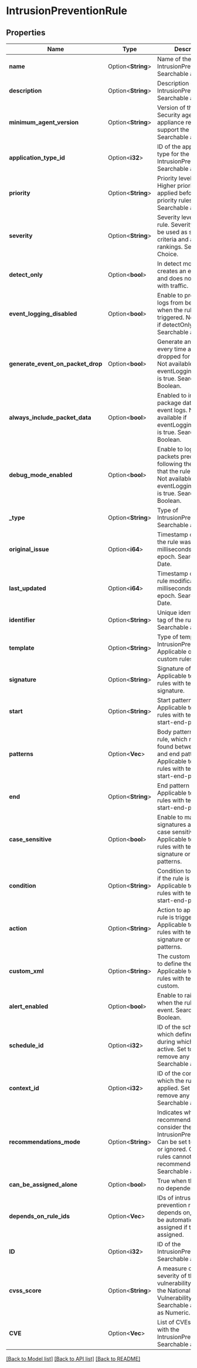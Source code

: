 # IntrusionPreventionRule

## Properties

Name | Type | Description | Notes
------------ | ------------- | ------------- | -------------
**name** | Option<**String**> | Name of the IntrusionPreventionRule. Searchable as String. | [optional]
**description** | Option<**String**> | Description of the IntrusionPreventionRule. Searchable as String. | [optional]
**minimum_agent_version** | Option<**String**> | Version of the Deep Security agent or appliance required to support the rule. Searchable as String. | [optional]
**application_type_id** | Option<**i32**> | ID of the application type for the IntrusionPreventionRule. Searchable as Numeric. | [optional]
**priority** | Option<**String**> | Priority level of the rule. Higher priority rules are applied before lower priority rules. Searchable as Choice. | [optional]
**severity** | Option<**String**> | Severity level of the rule. Severity levels can be used as sorting criteria and affect event rankings. Searchable as Choice. | [optional]
**detect_only** | Option<**bool**> | In detect mode, the rule creates an event log and does not interfere with traffic. | [optional]
**event_logging_disabled** | Option<**bool**> | Enable to prevent event logs from being created when the rule is triggered. Not available if detectOnly is true. Searchable as Boolean. | [optional]
**generate_event_on_packet_drop** | Option<**bool**> | Generate an event every time a packet is dropped for the rule. Not available if eventLoggingDisabled is true. Searchable as Boolean. | [optional]
**always_include_packet_data** | Option<**bool**> | Enabled to include package data in the event logs. Not available if eventLoggingDisabled is true. Searchable as Boolean. | [optional]
**debug_mode_enabled** | Option<**bool**> | Enable to log additional packets preceeding and following the packet that the rule detected. Not available if eventLoggingDisabled is true. Searchable as Boolean. | [optional]
**_type** | Option<**String**> | Type of IntrusionPreventionRule. Searchable as Choice. | [optional]
**original_issue** | Option<**i64**> | Timestamp of the date the rule was released, in milliseconds since epoch. Searchable as Date. | [optional]
**last_updated** | Option<**i64**> | Timestamp of the last rule modification, in milliseconds since epoch. Searchable as Date. | [optional]
**identifier** | Option<**String**> | Unique identification tag of the rule. Searchable as String. | [optional][readonly]
**template** | Option<**String**> | Type of template for the IntrusionPreventionRule. Applicable only to custom rules. | [optional]
**signature** | Option<**String**> | Signature of the rule. Applicable to custom rules with template type signature. | [optional]
**start** | Option<**String**> | Start pattern of the rule. Applicable to custom rules with template type start-end-patterns. | [optional]
**patterns** | Option<**Vec<String>**> | Body patterns of the rule, which must be found between start and end patterns. Applicable to custom rules with template type start-end-patterns. | [optional]
**end** | Option<**String**> | End pattern of the rule. Applicable to custom rules with template type start-end-patterns. | [optional]
**case_sensitive** | Option<**bool**> | Enable to make signatures and patterns case sensitive. Applicable to custom rules with template type signature or start-end-patterns. | [optional]
**condition** | Option<**String**> | Condition to determine if the rule is triggered. Applicable to custom rules with template type start-end-patterns. | [optional]
**action** | Option<**String**> | Action to apply if the rule is triggered. Applicable to custom rules with template type signature or start-end-patterns. | [optional]
**custom_xml** | Option<**String**> | The custom XML used to define the rule. Applicable to custom rules with template type custom. | [optional]
**alert_enabled** | Option<**bool**> | Enable to raise an alert when the rule logs an event. Searchable as Boolean. | [optional]
**schedule_id** | Option<**i32**> | ID of the schedule which defines times during which the rule is active. Set to 0 to remove any assignment. Searchable as Numeric. | [optional]
**context_id** | Option<**i32**> | ID of the context in which the rule is applied. Set to 0 to remove any assignment. Searchable as Numeric. | [optional]
**recommendations_mode** | Option<**String**> | Indicates whether recommendation scans consider the IntrusionPreventionRule. Can be set to enabled or ignored. Custom rules cannot be recommended. Searchable as Choice. | [optional]
**can_be_assigned_alone** | Option<**bool**> | True when the rule has no dependencies. | [optional][readonly]
**depends_on_rule_ids** | Option<**Vec<i32>**> | IDs of intrusion prevention rules the rule depends on, which will be automatically assigned if this rule is assigned. | [optional]
**ID** | Option<**i32**> | ID of the IntrusionPreventionRule. Searchable as ID. | [optional][readonly]
**cvss_score** | Option<**String**> | A measure of the severity of the vulnerability according the National Vulnerability Database. Searchable as String or as Numeric. | [optional]
**CVE** | Option<**Vec<String>**> | List of CVEs associated with the IntrusionPreventionRule. Searchable as String. | [optional]

[[Back to Model list]](../README.md#documentation-for-models) [[Back to API list]](../README.md#documentation-for-api-endpoints) [[Back to README]](../README.md)


